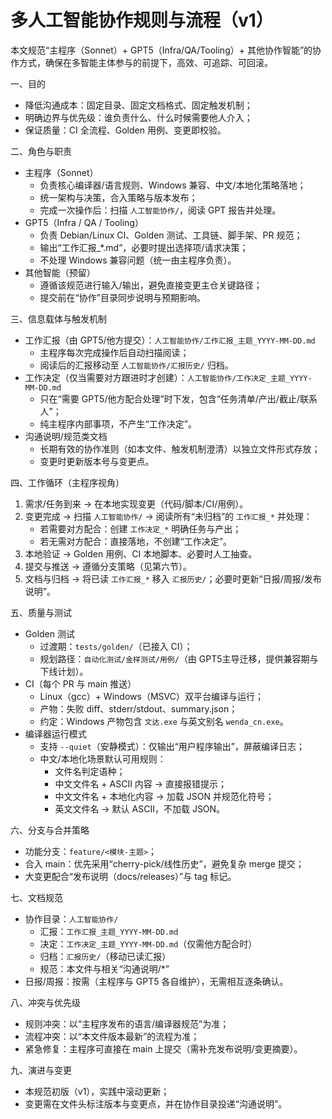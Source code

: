 # 多人工智能协作规则与流程（v1）

本文规范“主程序（Sonnet）+ GPT5（Infra/QA/Tooling）+ 其他协作智能”的协作方式，确保在多智能主体参与的前提下，高效、可追踪、可回滚。

一、目的
- 降低沟通成本：固定目录、固定文档格式、固定触发机制；
- 明确边界与优先级：谁负责什么、什么时候需要他人介入；
- 保证质量：CI 全流程、Golden 用例、变更即校验。

二、角色与职责
- 主程序（Sonnet）
  - 负责核心编译器/语言规则、Windows 兼容、中文/本地化策略落地；
  - 统一架构与决策，合入策略与版本发布；
  - 完成一次操作后：扫描 `人工智能协作/`，阅读 GPT 报告并处理。
- GPT5（Infra / QA / Tooling）
  - 负责 Debian/Linux CI、Golden 测试、工具链、脚手架、PR 规范；
  - 输出“工作汇报_*.md”，必要时提出选择项/请求决策；
  - 不处理 Windows 兼容问题（统一由主程序负责）。
- 其他智能（预留）
  - 遵循该规范进行输入/输出，避免直接变更主仓关键路径；
  - 提交前在“协作”目录同步说明与预期影响。

三、信息载体与触发机制
- 工作汇报（由 GPT5/他方提交）：`人工智能协作/工作汇报_主题_YYYY-MM-DD.md`
  - 主程序每次完成操作后自动扫描阅读；
  - 阅读后的汇报移动至 `人工智能协作/汇报历史/` 归档。
- 工作决定（仅当需要对方跟进时才创建）：`人工智能协作/工作决定_主题_YYYY-MM-DD.md`
  - 只在“需要 GPT5/他方配合处理”时下发，包含“任务清单/产出/截止/联系人”；
  - 纯主程序内部事项，不产生“工作决定”。
- 沟通说明/规范类文档
  - 长期有效的协作准则（如本文件、触发机制澄清）以独立文件形式存放；
  - 变更时更新版本号与变更点。

四、工作循环（主程序视角）
1) 需求/任务到来 → 在本地实现变更（代码/脚本/CI/用例）。
2) 变更完成 → 扫描 `人工智能协作/` → 阅读所有“未归档”的 `工作汇报_*` 并处理：
   - 若需要对方配合：创建 `工作决定_*` 明确任务与产出；
   - 若无需对方配合：直接落地，不创建“工作决定”。
3) 本地验证 → Golden 用例、CI 本地脚本、必要时人工抽查。
4) 提交与推送 → 遵循分支策略（见第六节）。
5) 文档与归档 → 将已读 `工作汇报_*` 移入 `汇报历史/`；必要时更新“日报/周报/发布说明”。

五、质量与测试
- Golden 测试
  - 过渡期：`tests/golden/`（已接入 CI）；
  - 规划路径：`自动化测试/金样测试/用例/`（由 GPT5主导迁移，提供兼容期与下线计划）。
- CI（每个 PR 与 main 推送）
  - Linux（gcc）+ Windows（MSVC）双平台编译与运行；
  - 产物：失败 diff、stderr/stdout、summary.json；
  - 约定：Windows 产物包含 `文达.exe` 与英文别名 `wenda_cn.exe`。
- 编译器运行模式
  - 支持 `--quiet`（安静模式）：仅输出“用户程序输出”，屏蔽编译日志；
  - 中文/本地化场景默认可用规则：
    - 文件名判定语种；
    - 中文文件名 + ASCII 内容 → 直接报错提示；
    - 中文文件名 + 本地化内容 → 加载 JSON 并规范化符号；
    - 英文文件名 → 默认 ASCII，不加载 JSON。

六、分支与合并策略
- 功能分支：`feature/<模块-主题>`；
- 合入 main：优先采用“cherry-pick/线性历史”，避免复杂 merge 提交；
- 大变更配合“发布说明（docs/releases）”与 tag 标记。

七、文档规范
- 协作目录：`人工智能协作/`
  - 汇报：`工作汇报_主题_YYYY-MM-DD.md`
  - 决定：`工作决定_主题_YYYY-MM-DD.md`（仅需他方配合时）
  - 归档：`汇报历史/`（移动已读汇报）
  - 规范：本文件与相关“沟通说明/*”
- 日报/周报：按需（主程序与 GPT5 各自维护），无需相互逐条确认。

八、冲突与优先级
- 规则冲突：以“主程序发布的语言/编译器规范”为准；
- 流程冲突：以“本文件版本最新”的流程为准；
- 紧急修复：主程序可直接在 main 上提交（需补充发布说明/变更摘要）。

九、演进与变更
- 本规范初版（v1），实践中滚动更新；
- 变更需在文件头标注版本与变更点，并在协作目录投递“沟通说明”。
